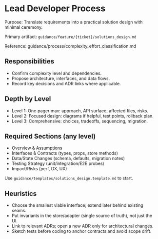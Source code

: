 # Lead Developer Process

Purpose: Translate requirements into a practical solution design with minimal ceremony.

Primary artifact: `guidance/feature/{ticket}/solutions_design.md`

Reference: guidance/process/complexity_effort_classification.md

## Responsibilities

- Confirm complexity level and dependencies.
- Propose architecture, interfaces, and data flows.
- Record key decisions and ADR links where applicable.

## Depth by Level

- Level 1: One‑pager max: approach, API surface, affected files, risks.
- Level 2: Focused design: diagrams if helpful, test points, rollback plan.
- Level 3: Comprehensive: choices, tradeoffs, sequencing, migration.

## Required Sections (any level)

- Overview & Assumptions
- Interfaces & Contracts (types, props, store methods)
- Data/State Changes (schema, defaults, migration notes)
- Testing Strategy (unit/integration/E2E probes)
- Impact/Risks (perf, DX, UX)

Use `guidance/templates/solutions_design.template.md` to start.

## Heuristics

- Choose the smallest viable interface; extend later behind existing seams.
- Put invariants in the store/adapter (single source of truth), not just the UI.
- Link to relevant ADRs; open a new ADR only for architectural changes.
- Sketch tests before coding to anchor contracts and avoid scope drift.
